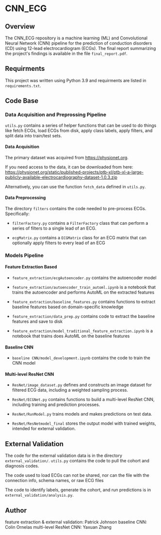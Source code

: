 # CNN_ECG

## Overview
 The CNN_ECG repository is a machine learning (ML) and Convolutional Neural Network (CNN) pipeline for the prediction of conduction disorders (CD) using 12-lead electrocardiogram (ECGs). The final report summarizing the project's findings is available in the file `final_report.pdf`.
 
## Requirments

This project was written using Python 3.9 and requirments are listed in `requirements.txt`.

## Code Base

 ### Data Acquisition and Preprossing Pipeline
 `utils.py` contains a series of helper functions that can be used to do things like fetch ECGs, load ECGs from disk, apply class labels, apply filters, and split data into train/test sets.

 #### Data Acquisition
 The primary dataset was acquired from https://physionet.org.

 If you need access to the data, it can be downloaded from here: https://physionet.org/static/published-projects/ptb-xl/ptb-xl-a-large-publicly-available-electrocardiography-dataset-1.0.3.zip

 Alternatively, you can use the function `fetch_data` defined in `utils.py`.

 #### Data Preprocessing

 The directory `filters` contains the code needed to pre-process ECGs.  Specifically:

 * `filterFactory.py` contains a `FilterFactory` class that can perform a series of filters to a single lead of an ECG.

 * `ecgMatrix.py` contains a `ECGMatrix` class for an ECG matrix that can optionally apply filters to every lead of an ECG

 ### Models Pipeline

 #### Feature Extraction Based

 * `feature_extraction/ecgAutoencoder.py` contains the autoencoder model

 * `feature_extraction/autoencoder_train_automl.ipynb` is a notebook that trains the autoencoder and performs AutoML on the extracted features

 * `feature_extraction/baseline_features.py` contains functions to extract baseline features based on domain-specific knowledge

 * `feature_extraction/data_prep.py` contains code to extract the baseline features and save to disk

 * `feature_extraction/model_traditional_feature_extraction.ipynb` is a notebook that trains does AutoML on the baseline features

 #### Baseline CNN

 * `baseline CNN/model_development.ipynb` contains the code to train the CNN model

 #### Multi-level ResNet CNN

  * `ResNet/image_dataset.py` defines and constructs an image dataset for filtered ECG data, including a weighted sampling process.

 * `ResNet/ECGNet.py` contains functions to build a multi-level ResNet CNN, including training and prediction processes.

 * `ResNet/RunModel.py` trains models and makes predictions on test data.

 * `ResNet/ResNetmodel_final` stores the output model with trained weights, intended for external validation.


 ## External Validation

 The code for the external validation data is in the directory `external_validation/`.  `utils.py` contains the code to pull the cohort and diagnosis codes.

 The code used to load ECGs can not be shared, nor can the file with the connection info, schema names, or raw ECG files

 The code to identify labels, generate the cohort, and run predictions is in `external_validation/analysis.py`.

 ## Author
 feature extraction & external validation: Patrick Johnson
 baseline CNN: Colin Ornelas
 multi-level ResNet CNN: Yaxuan Zhang
